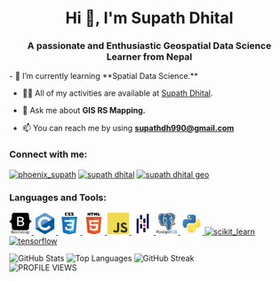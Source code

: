 <h1 align="center">Hi 👋, I'm Supath Dhital</h1>
<h3 align="center">A passionate and Enthusiastic Geospatial Data Science Learner from Nepal</h3>
- 🌱 I’m currently learning **Spatial Data Science.**

- 👨‍💻 All of my activities are available at [Supath Dhital](https://www.linkedin.com/in/supath-dhital-628b47222/).

- 💬 Ask me about **GIS RS Mapping.**

- 📫 You can reach me by using **supathdh990@gmail.com**

<h3 align="left">Connect with me:</h3>
<p align="left">
<a href="https://twitter.com/PhoEniX_suPath" target="blank"><img align="center" src="https://raw.githubusercontent.com/rahuldkjain/github-profile-readme-generator/master/src/images/icons/Social/twitter.svg" alt="phoenix_supath" height="30" width="40" /></a>
<a href="https://www.linkedin.com/in/supath-dhital-628b47222/" target="blank"><img align="center" src="https://raw.githubusercontent.com/rahuldkjain/github-profile-readme-generator/master/src/images/icons/Social/linked-in-alt.svg" alt="supath dhital" height="30" width="40" /></a>
<a href="https://www.youtube.com/channel/UCBORjeEQbLlejoxgealenvw" target="blank"><img align="center" src="https://raw.githubusercontent.com/rahuldkjain/github-profile-readme-generator/master/src/images/icons/Social/youtube.svg" alt="supath dhital geo" height="30" width="40" /></a>
</p>

<h3 align="left">Languages and Tools:</h3>
<p align="left"> <a href="https://getbootstrap.com" target="_blank" rel="noreferrer"> <img src="https://raw.githubusercontent.com/devicons/devicon/master/icons/bootstrap/bootstrap-plain-wordmark.svg" alt="bootstrap" width="40" height="40"/> </a> <a href="https://www.cprogramming.com/" target="_blank" rel="noreferrer"> <img src="https://raw.githubusercontent.com/devicons/devicon/master/icons/c/c-original.svg" alt="c" width="40" height="40"/> </a> <a href="https://www.w3schools.com/css/" target="_blank" rel="noreferrer"> <img src="https://raw.githubusercontent.com/devicons/devicon/master/icons/css3/css3-original-wordmark.svg" alt="css3" width="40" height="40"/> </a> <a href="https://www.w3.org/html/" target="_blank" rel="noreferrer"> <img src="https://raw.githubusercontent.com/devicons/devicon/master/icons/html5/html5-original-wordmark.svg" alt="html5" width="40" height="40"/> </a> <a href="https://developer.mozilla.org/en-US/docs/Web/JavaScript" target="_blank" rel="noreferrer"> <img src="https://raw.githubusercontent.com/devicons/devicon/master/icons/javascript/javascript-original.svg" alt="javascript" width="40" height="40"/> </a> <a href="https://pandas.pydata.org/" target="_blank" rel="noreferrer"> <img src="https://raw.githubusercontent.com/devicons/devicon/2ae2a900d2f041da66e950e4d48052658d850630/icons/pandas/pandas-original.svg" alt="pandas" width="40" height="40"/> </a> <a href="https://www.postgresql.org" target="_blank" rel="noreferrer"> <img src="https://raw.githubusercontent.com/devicons/devicon/master/icons/postgresql/postgresql-original-wordmark.svg" alt="postgresql" width="40" height="40"/> </a> <a href="https://www.python.org" target="_blank" rel="noreferrer"> <img src="https://raw.githubusercontent.com/devicons/devicon/master/icons/python/python-original.svg" alt="python" width="40" height="40"/> </a> <a href="https://scikit-learn.org/" target="_blank" rel="noreferrer"> <img src="https://upload.wikimedia.org/wikipedia/commons/0/05/Scikit_learn_logo_small.svg" alt="scikit_learn" width="40" height="40"/> </a> <a href="https://www.tensorflow.org" target="_blank" rel="noreferrer"> <img src="https://www.vectorlogo.zone/logos/tensorflow/tensorflow-icon.svg" alt="tensorflow" width="40" height="40"/> </a> </p>

![GitHub Stats ](https://github-readme-stats.vercel.app/api?username=supathdhitalGEO&show_icons=true&theme=transparent)
![Top Languages](https://github-readme-stats.vercel.app/api/top-langs/?username=supathdhitalGEO&layout=compact)
![GitHub Streak](https://github-readme-streak-stats.herokuapp.com/?user=supathdhitalGEO&theme=default)
<br>![PROFILE VIEWS](https://komarev.com/ghpvc/?username=supathdhitalGEO&color=green&style=plastic)
